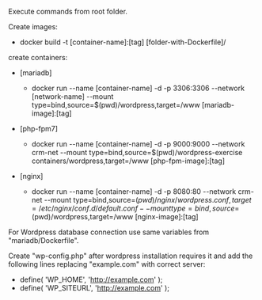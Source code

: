 Execute commands from root folder.

Create images:
- docker build -t [container-name]:[tag] [folder-with-Dockerfile]/

create containers:
- [mariadb]
  - docker run --name [container-name] -d -p 3306:3306 --network [network-name] --mount type=bind,source=$(pwd)/wordpress,target=/www [mariadb-image]:[tag]

- [php-fpm7]
  - docker run --name [container-name] -d -p 9000:9000 --network crm-net --mount type=bind,source=$(pwd)/wordpress-exercise containers/wordpress,target=/www [php-fpm-image]:[tag]
  
- [nginx]
  - docker run --name [container-name] -d -p 8080:80 --network crm-net --mount type=bind,source=$(pwd)/nginx/wordpress.conf,target=/etc/nginx/conf.d/default.conf --mount type=bind,source=$(pwd)/wordpress,target=/www [nginx-image]:[tag]

For Wordpress database connection use same variables from "mariadb/Dockerfile".

Create "wp-config.php" after wordpress installation requires it and add the following lines replacing "example.com" with correct server:
- define( 'WP_HOME', 'http://example.com' );
- define( 'WP_SITEURL', 'http://example.com' );
